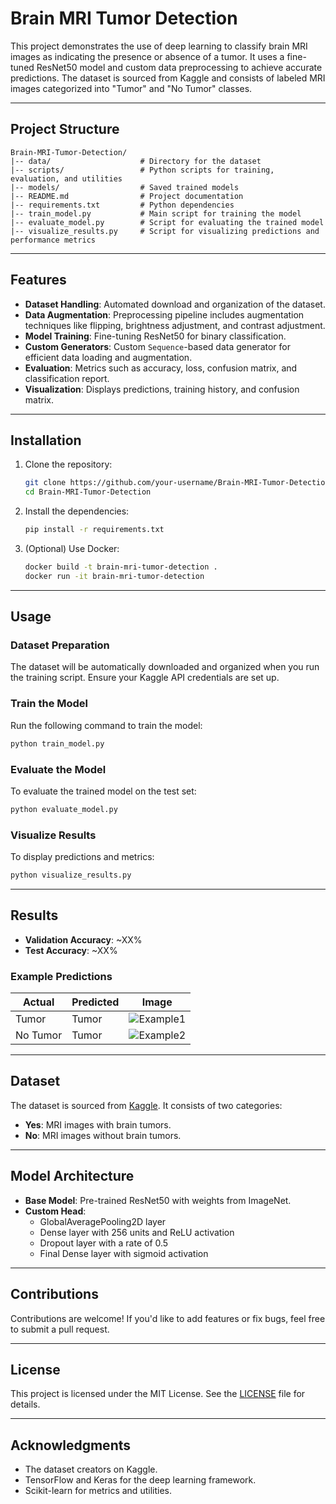 # Brain MRI Tumor Detection

This project demonstrates the use of deep learning to classify brain MRI images as indicating the presence or absence of a tumor. It uses a fine-tuned ResNet50 model and custom data preprocessing to achieve accurate predictions. The dataset is sourced from Kaggle and consists of labeled MRI images categorized into "Tumor" and "No Tumor" classes.

---

## Project Structure

```
Brain-MRI-Tumor-Detection/
|-- data/                    # Directory for the dataset
|-- scripts/                 # Python scripts for training, evaluation, and utilities
|-- models/                  # Saved trained models
|-- README.md                # Project documentation
|-- requirements.txt         # Python dependencies
|-- train_model.py           # Main script for training the model
|-- evaluate_model.py        # Script for evaluating the trained model
|-- visualize_results.py     # Script for visualizing predictions and performance metrics
```

---

## Features

- **Dataset Handling**: Automated download and organization of the dataset.
- **Data Augmentation**: Preprocessing pipeline includes augmentation techniques like flipping, brightness adjustment, and contrast adjustment.
- **Model Training**: Fine-tuning ResNet50 for binary classification.
- **Custom Generators**: Custom `Sequence`-based data generator for efficient data loading and augmentation.
- **Evaluation**: Metrics such as accuracy, loss, confusion matrix, and classification report.
- **Visualization**: Displays predictions, training history, and confusion matrix.

---

## Installation

1. Clone the repository:
   ```bash
   git clone https://github.com/your-username/Brain-MRI-Tumor-Detection.git
   cd Brain-MRI-Tumor-Detection
   ```

2. Install the dependencies:
   ```bash
   pip install -r requirements.txt
   ```

3. (Optional) Use Docker:
   ```bash
   docker build -t brain-mri-tumor-detection .
   docker run -it brain-mri-tumor-detection
   ```

---

## Usage

### Dataset Preparation

The dataset will be automatically downloaded and organized when you run the training script. Ensure your Kaggle API credentials are set up.

### Train the Model

Run the following command to train the model:
```bash
python train_model.py
```

### Evaluate the Model

To evaluate the trained model on the test set:
```bash
python evaluate_model.py
```

### Visualize Results

To display predictions and metrics:
```bash
python visualize_results.py
```

---

## Results

- **Validation Accuracy**: ~XX%  
- **Test Accuracy**: ~XX%  

### Example Predictions

| Actual       | Predicted    | Image                              |
|--------------|--------------|------------------------------------|
| Tumor        | Tumor        | ![Example1](path/to/image1.png)   |
| No Tumor     | Tumor        | ![Example2](path/to/image2.png)   |

---

## Dataset

The dataset is sourced from [Kaggle](https://www.kaggle.com/navoneel/brain-mri-images-for-brain-tumor-detection). It consists of two categories:

- **Yes**: MRI images with brain tumors.
- **No**: MRI images without brain tumors.

---

## Model Architecture

- **Base Model**: Pre-trained ResNet50 with weights from ImageNet.
- **Custom Head**:
  - GlobalAveragePooling2D layer
  - Dense layer with 256 units and ReLU activation
  - Dropout layer with a rate of 0.5
  - Final Dense layer with sigmoid activation

---

## Contributions

Contributions are welcome! If you'd like to add features or fix bugs, feel free to submit a pull request.

---

## License

This project is licensed under the MIT License. See the [LICENSE](LICENSE) file for details.

---

## Acknowledgments

- The dataset creators on Kaggle.
- TensorFlow and Keras for the deep learning framework.
- Scikit-learn for metrics and utilities.

